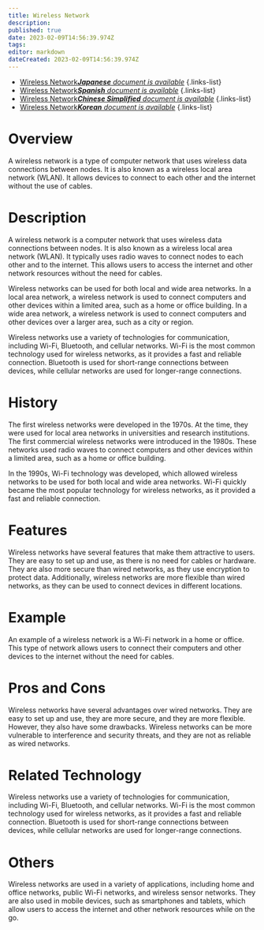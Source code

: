 ```yaml
---
title: Wireless Network
description: 
published: true
date: 2023-02-09T14:56:39.974Z
tags: 
editor: markdown
dateCreated: 2023-02-09T14:56:39.974Z
---
```


- [Wireless Network***Japanese** document is available*](/ja/Knowledge-base/Dictionary/wireless-network)
{.links-list}
- [Wireless Network***Spanish** document is available*](/es/Knowledge-base/Dictionary/wireless-network)
{.links-list}
- [Wireless Network***Chinese Simplified** document is available*](/zh/Knowledge-base/Dictionary/wireless-network)
{.links-list}
- [Wireless Network***Korean** document is available*](/ko/Knowledge-base/Dictionary/wireless-network)
{.links-list}


# Overview
A wireless network is a type of computer network that uses wireless data connections between nodes. It is also known as a wireless local area network (WLAN). It allows devices to connect to each other and the internet without the use of cables.

# Description
A wireless network is a computer network that uses wireless data connections between nodes. It is also known as a wireless local area network (WLAN). It typically uses radio waves to connect nodes to each other and to the internet. This allows users to access the internet and other network resources without the need for cables.

Wireless networks can be used for both local and wide area networks. In a local area network, a wireless network is used to connect computers and other devices within a limited area, such as a home or office building. In a wide area network, a wireless network is used to connect computers and other devices over a larger area, such as a city or region.

Wireless networks use a variety of technologies for communication, including Wi-Fi, Bluetooth, and cellular networks. Wi-Fi is the most common technology used for wireless networks, as it provides a fast and reliable connection. Bluetooth is used for short-range connections between devices, while cellular networks are used for longer-range connections.

# History
The first wireless networks were developed in the 1970s. At the time, they were used for local area networks in universities and research institutions. The first commercial wireless networks were introduced in the 1980s. These networks used radio waves to connect computers and other devices within a limited area, such as a home or office building.

In the 1990s, Wi-Fi technology was developed, which allowed wireless networks to be used for both local and wide area networks. Wi-Fi quickly became the most popular technology for wireless networks, as it provided a fast and reliable connection.

# Features
Wireless networks have several features that make them attractive to users. They are easy to set up and use, as there is no need for cables or hardware. They are also more secure than wired networks, as they use encryption to protect data. Additionally, wireless networks are more flexible than wired networks, as they can be used to connect devices in different locations.

# Example
An example of a wireless network is a Wi-Fi network in a home or office. This type of network allows users to connect their computers and other devices to the internet without the need for cables.

# Pros and Cons
Wireless networks have several advantages over wired networks. They are easy to set up and use, they are more secure, and they are more flexible. However, they also have some drawbacks. Wireless networks can be more vulnerable to interference and security threats, and they are not as reliable as wired networks.

# Related Technology
Wireless networks use a variety of technologies for communication, including Wi-Fi, Bluetooth, and cellular networks. Wi-Fi is the most common technology used for wireless networks, as it provides a fast and reliable connection. Bluetooth is used for short-range connections between devices, while cellular networks are used for longer-range connections.

# Others
Wireless networks are used in a variety of applications, including home and office networks, public Wi-Fi networks, and wireless sensor networks. They are also used in mobile devices, such as smartphones and tablets, which allow users to access the internet and other network resources while on the go.